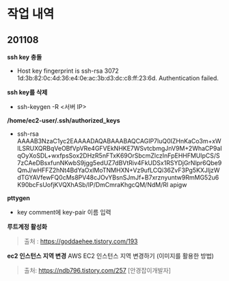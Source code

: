 # 작업 내역
## 201108

**ssh key 충돌**
* Host key fingerprint is ssh-rsa 3072 1d:3b:82:0c:4d:36:e4:0e:ac:3b:d3:dc:c8:ff:23:6d. Authentication failed.

**ssh key를 삭제**
* ssh-keygen -R <서버 IP>


**/home/ec2-user/.ssh/authorized_keys**

* ssh-rsa AAAAB3NzaC1yc2EAAAADAQABAAABAQCAGIP7luQ0IZHnKaCo3m+xWlLSRUXQRBqVeOBfVpVRe4GFVEkNHKE7WSvtcbmgJnV9M+2WhaCP9aIqOyXoSDL+wxfpsSox2DHzR5nFTxK69OrSbcmZlczInFpEHHFMUlpCS/S7zCAeDBsxfunNKwbS9jgg5edUZ7dBVtRiv4FkUDSx1RSYDjGrNlpr6Qbe9QmJ/wHFFZ2hNt4BdYaOxlMoTNMHXN+Vz9ufLCQi36ZvF3Pg5KXJljzWdTGYAVfewFQ0cMs8PV48cJOvYBsnSJmJf+B7xrznyuntw9RmMG52u6K90bcFsUofjKVQXhASb/IP/DmCmraKhgcQM/NdM/Rl apigw

**pttygen** 
* key comment에 key-pair 이름 입력


**루트계정 활성화** 
>출처 : https://goddaehee.tistory.com/193

**ec2 인스턴스 지역 변경**
AWS EC2 인스턴스 지역 변경하기 (이미지를 활용한 방법)
>출처: https://ndb796.tistory.com/257 [안경잡이개발자]


